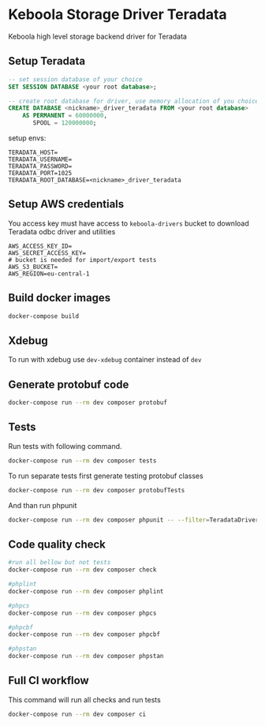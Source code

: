 # Keboola Storage Driver Teradata

Keboola high level storage backend driver for Teradata

## Setup Teradata

```SQL
-- set session database of your choice
SET SESSION DATABASE <your root database>;

-- create root database for driver, use memory allocation of you choice 
CREATE DATABASE <nickname>_driver_teradata FROM <your root database>
    AS PERMANENT = 60000000,
       SPOOL = 120000000;
```

setup envs:
```
TERADATA_HOST=
TERADATA_USERNAME=
TERADATA_PASSWORD=
TERADATA_PORT=1025
TERADATA_ROOT_DATABASE=<nickname>_driver_teradata
```

## Setup AWS credentials

You access key must have access to `keboola-drivers` bucket to download Teradata odbc driver and utilities
```
AWS_ACCESS_KEY_ID=
AWS_SECRET_ACCESS_KEY=
# bucket is needed for import/export tests
AWS_S3_BUCKET=
AWS_REGION=eu-central-1
```

## Build docker images

```bash
docker-compose build
```

## Xdebug

To run with xdebug use `dev-xdebug` container instead of `dev`

## Generate protobuf code

```bash
docker-compose run --rm dev composer protobuf
```

## Tests

Run tests with following command.

```bash
docker-compose run --rm dev composer tests
```

To run separate tests first generate testing protobuf classes
```bash
docker-compose run --rm dev composer protobufTests
```
And than run phpunit
```bash
docker-compose run --rm dev composer phpunit -- --filter=TeradataDriverClientTest
```

## Code quality check

```bash
#run all bellow but not tests
docker-compose run --rm dev composer check

#phplint
docker-compose run --rm dev composer phplint

#phpcs
docker-compose run --rm dev composer phpcs

#phpcbf
docker-compose run --rm dev composer phpcbf

#phpstan
docker-compose run --rm dev composer phpstan
```

## Full CI workflow

This command will run all checks and run tests
```bash
docker-compose run --rm dev composer ci
```
